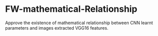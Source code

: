 # FW-mathematical-Relationship
Approve the existence of mathematical relationship between CNN learnt parameters and images extracted VGG16 features.
